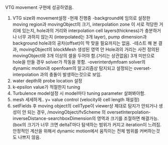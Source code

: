VTG movement 구현에 성공하였음.
1. VTG size와 movement설정
-현재 진행중
-background에 임의로 설정한 moving region과 movingObject의 크기, interpolation zone 이 서로 적당한 거리에 있는지, hole과의 거리와 interpolation cell layers(thickness)가 충분하거나 너무 과하지 않는지
(interpolated는 3개 layer), pump dimension과 background hole과의 공차(offset)이 딱 맞을 필요까지는 없음.
-테스트 해 본 결과, movingObject의 blockMesh 생성된 영역 안 Hole과의 거리는 사전 정의된 movingObject와 3개 이상의 셀을 두어야 함.(거리는 상관없음) 3개 미만으로 hole을 만들 경우 solver가 작동을 못함.
-overinterdymfoam solver의 dynamic motion과 openfoam의 알고리즘상 탐지되고 설정되는 overset-interpolation 과의 충돌이 발생하는것으로 보임.
2. water depth와 probe location 설정
3. k-epsilon value가 적절한지 tuning
4. Turbulence model설정 시 model마다 tuning parameter 살펴봐야함.
5. mesh 세세하게.. y+ value control (velocity와 cell length 재설정)
6. setFields 후 moving object의 cellType이 viewer상 제대로 탐지가 안되거나 생성이 안 되는 경우, /movingObject/fvScheme 의 oversetInterpolation-inverseDistance-searchboxDimension의 영역과 크기를 조절하면 해결가능.(box의 크기가 너무 크면 deltaT마다 탐색하는 범위가 커지고 iteration이 느려짐. 안정적인 계산을 위해서 dynamic motion에서 움직이는 전체 범위를 커버하는것도 나쁘지 않음.
